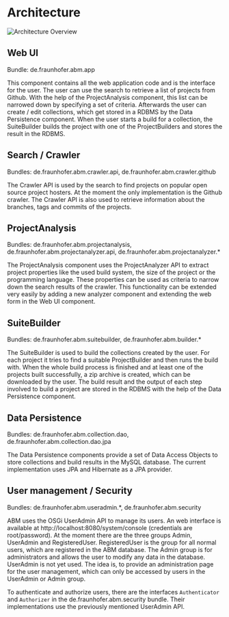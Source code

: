 # Architecture
![Architecture Overview](https://github.com/nguyenLisa/abm/raw/master/docs/components.png)

## Web UI 
Bundle: de.fraunhofer.abm.app

This component contains all the web application code and is the interface for 
the user. The user can use the search to retrieve a list of projects from 
Github. With the help of the ProjectAnalysis component, this list can be 
narrowed down by specifying a set of criteria. Afterwards the user can create /
edit collections, which get stored in a RDBMS by the Data Persistence component.
When the user starts a build for a collection, the SuiteBuilder builds the 
project with one of the ProjectBuilders and stores the result in the RDBMS.

## Search / Crawler
Bundles: de.fraunhofer.abm.crawler.api, de.fraunhofer.abm.crawler.github

The Crawler API is used by the search to find projects on popular open source 
project hosters. At the moment the only implementation is the Github crawler. 
The Crawler API is also used to retrieve information about the branches, tags 
and commits of the projects.

## ProjectAnalysis
Bundles: de.fraunhofer.abm.projectanalysis, de.fraunhofer.abm.projectanalyzer.api,
de.fraunhofer.abm.projectanalyzer.*

The ProjectAnalysis component uses the ProjectAnalyzer API to extract project
properties like the used build system, the size of the project or the programming
language. These properties can be used as criteria to narrow down the search 
results of the crawler. This functionality can be extended very easily by adding
a new analyzer component and extending the web form in the Web UI component.

## SuiteBuilder
Bundles: de.fraunhofer.abm.suitebuilder, de.fraunhofer.abm.builder.*

The SuiteBuilder is used to build the collections created by the user. For each
project it tries to find a suitable ProjectBuilder and then runs the build with.
When the whole build process is finished and at least one of the projects built
successfully, a zip archive is created, which can be downloaded by the user.
The build result and the output of each step involved to build a project are 
stored in the RDBMS with the help of the Data Persistence component.

## Data Persistence
Bundles: de.fraunhofer.abm.collection.dao, de.fraunhofer.abm.collection.dao.jpa

The Data Persistence components provide a set of Data Access Objects to store
collections and build results in the MySQL database. The current implementation
uses JPA and Hibernate as a JPA provider.

## User management / Security
Bundles: de.fraunhofer.abm.useradmin.*, de.fraunhofer.abm.security

ABM uses the OSGi UserAdmin API to manage its users. An web interface is 
available at http://localhost:8080/system/console
(credentials are root/password). At the moment there are the three groups Admin,
UserAdmin and RegisteredUser. RegisteredUser is the group for all normal users,
which are registered in the ABM database. The Admin group is for administrators
and allows the user to modify any data in the database. UserAdmin is not yet
used. The idea is, to provide an administration page for the user management,
which can only be accessed by users in the UserAdmin or Admin group.

To authenticate and authorize users, there are the interfaces `Authenticator`
and `Authorizer` in the de.fraunhofer.abm.security bundle. Their implementations
use the previously mentioned UserAdmin API.

